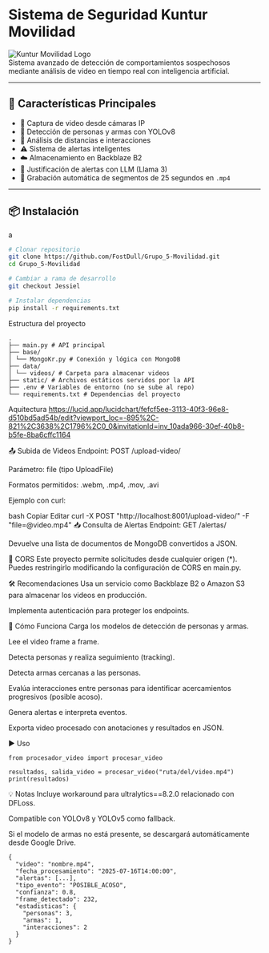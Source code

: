# Sistema de Seguridad Kuntur Movilidad

![Kuntur Movilidad Logo](https://via.placeholder.com/150?text=Kuntur+Logo)  
Sistema avanzado de detección de comportamientos sospechosos mediante análisis de video en tiempo real con inteligencia artificial.

---

## 🚀 Características Principales

- 🎥 Captura de video desde cámaras IP  
- 🧠 Detección de personas y armas con YOLOv8  
- 📏 Análisis de distancias e interacciones  
- ⚠️ Sistema de alertas inteligentes  
- ☁️ Almacenamiento en Backblaze B2  
- 💬 Justificación de alertas con LLM (Llama 3)  
- 📼 Grabación automática de segmentos de 25 segundos en `.mp4`

---

## 📦 Instalación
a

```bash
# Clonar repositorio
git clone https://github.com/FostDull/Grupo_5-Movilidad.git
cd Grupo_5-Movilidad

# Cambiar a rama de desarrollo
git checkout Jessiel

# Instalar dependencias
pip install -r requirements.txt
```
Estructura del proyecto

```
.
├── main.py # API principal
├── base/
│ └── MongoKr.py # Conexión y lógica con MongoDB
├── data/
│ └── videos/ # Carpeta para almacenar videos
├── static/ # Archivos estáticos servidos por la API
├── .env # Variables de entorno (no se sube al repo)
└── requirements.txt # Dependencias del proyecto
```
Aquitectura
https://lucid.app/lucidchart/fefcf5ee-3113-40f3-96e8-d510bd5ad54b/edit?viewport_loc=-895%2C-821%2C3638%2C1796%2C0_0&invitationId=inv_10ada966-30ef-40b8-b5fe-8ba6cffc1164

📤 Subida de Videos
Endpoint: POST /upload-video/

Parámetro: file (tipo UploadFile)

Formatos permitidos: .webm, .mp4, .mov, .avi

Ejemplo con curl:

bash
Copiar
Editar
curl -X POST "http://localhost:8001/upload-video/" -F "file=@video.mp4"
📥 Consulta de Alertas
Endpoint: GET /alertas/

Devuelve una lista de documentos de MongoDB convertidos a JSON.

🔐 CORS
Este proyecto permite solicitudes desde cualquier origen (*). Puedes restringirlo modificando la configuración de CORS en main.py.

🛠 Recomendaciones
Usa un servicio como Backblaze B2 o Amazon S3 para almacenar los videos en producción.

Implementa autenticación para proteger los endpoints.

🚀 Cómo Funciona
Carga los modelos de detección de personas y armas.

Lee el video frame a frame.

Detecta personas y realiza seguimiento (tracking).

Detecta armas cercanas a las personas.

Evalúa interacciones entre personas para identificar acercamientos progresivos (posible acoso).

Genera alertas e interpreta eventos.

Exporta video procesado con anotaciones y resultados en JSON.

▶️ Uso
```
from procesador_video import procesar_video

resultados, salida_video = procesar_video("ruta/del/video.mp4")
print(resultados)
```
💡 Notas
Incluye workaround para ultralytics==8.2.0 relacionado con DFLoss.

Compatible con YOLOv8 y YOLOv5 como fallback.

Si el modelo de armas no está presente, se descargará automáticamente desde Google Drive.
```
{
  "video": "nombre.mp4",
  "fecha_procesamiento": "2025-07-16T14:00:00",
  "alertas": [...],
  "tipo_evento": "POSIBLE_ACOSO",
  "confianza": 0.8,
  "frame_detectado": 232,
  "estadisticas": {
    "personas": 3,
    "armas": 1,
    "interacciones": 2
  }
}
```
